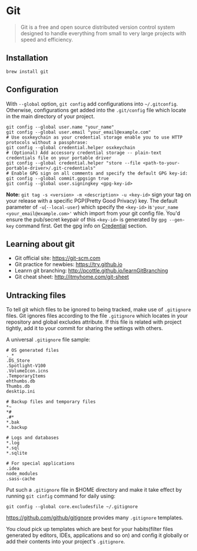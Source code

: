 # Git

> Git is a free and open source distributed version control system designed to handle everything from small to very large projects with speed and efficiency.

## Installation

    brew install git
    
## Configuration

With `--global` option, `git config` add configurations into `~/.gitconfig`. Otherwise, configurations get added into the `.git/config` file which locate in the main directory of your project.

```shell
git config --global user.name "your_name"
git config --global user.email "your_email@example.com"
# Use osxkeychain as your credential storage enable you to use HTTP protocols without a passphrase:
git config --global credential.helper osxkeychain
# (Optional) Add accessory credential storage -- plain-text credentials file on your portable driver
git config --global credential.helper "store --file <path-to-your-portable-driver>/.git-credentials"
# Enable GPG sign on all comments and specify the default GPG key-id:
git config --global commit.gpgsign true
git config --global user.signingkey <gpg-key-id>
```

**Note:** `git tag -s <version> -m <description> -u <key-id>` sign your tag on your release with a specific PGP(Pretty Good Privacy) key. The default parameter of `-u`(`--local-user`) which specify the `<key-id>` is`'your_name <your_email@example.com>'` which import from your git config file. You'd ensure the pub/secret keypair of this `<key-id>` is generated by `gpg --gen-key` command first. Get the gpg info on [Credential](../credential/README.html#GPG) section.

## Learning about git

* Git official site: <https://git-scm.com>
* Git practice for newbies: <https://try.github.io>
* Leanrn git branching: <http://pcottle.github.io/learnGitBranching>
* Git cheat sheet: <http://itmyhome.com/git-sheet>

## Untracking files

To tell git which files to be ignored to being tracked, make use of `.gitignore` files. Git ignores files according to the file `.gitignore` which locates in your repository and global excludes attribute. If this file is related with project tightly, add it to your commit for sharing the settings with others. 

A universal `.gitignore` file sample:

```
# OS generated files
._*
.DS_Store
.Spotlight-V100
.VolumeIcon.icns
.TemporaryItems
ehthumbs.db
Thumbs.db
desktip.ini

# Backup files and temporary files
*~
*#
.#*
*.bak
*.backup

# Logs and databases
*.log
*.sql
*.sqlite

# For special applications
.idea
node_modules
.sass-cache
```

Put such a `.gitignore` file in $HOME directory and make it take effect by running `git cinfig` command for daily using:

    git config --global core.excludesfile ~/.gitignore

<https://github.com/github/gitignore> provides many `.gitignore` templates.

You cloud pick up templates which are best for your habits(filter files generated by editors, IDEs, applications and so on) and config it globally or add their contents into your project's `.gitignore`.



